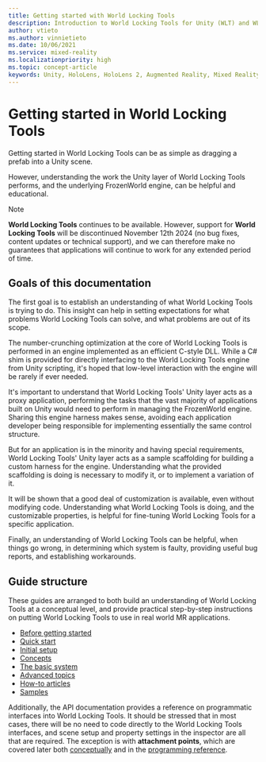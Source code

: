 ```yaml
---
title: Getting started with World Locking Tools
description: Introduction to World Locking Tools for Unity (WLT) and WLT documentation.
author: vtieto
ms.author: vinnietieto
ms.date: 10/06/2021
ms.service: mixed-reality
ms.localizationpriority: high
ms.topic: concept-article
keywords: Unity, HoloLens, HoloLens 2, Augmented Reality, Mixed Reality, ARCore, ARKit, development, MRTK
---
```


# Getting started in World Locking Tools

Getting started in World Locking Tools can be as simple as dragging a prefab into a Unity scene.

However, understanding the work the Unity layer of World Locking Tools performs, and the underlying FrozenWorld engine, can be helpful and educational.

> [!NOTE]
> **World Locking Tools** continues to be available. However, support for **World Locking Tools** will be discontinued November 12th 2024 (no bug fixes, content updates or technical support), and we can therefore make no guarantees that applications will continue to work for any extended period of time.

## Goals of this documentation

The first goal is to establish an understanding of what World Locking Tools is trying to do. This insight can help in setting expectations for what problems World Locking Tools can solve, and what problems are out of its scope.

The number-crunching optimization at the core of World Locking Tools is performed in an engine implemented as an efficient C-style DLL. While a C# shim is provided for directly interfacing to the World Locking Tools engine from Unity scripting, it's hoped that low-level interaction with the engine will be rarely if ever needed.

It's important to understand that World Locking Tools' Unity layer acts as a proxy application, performing the tasks that the vast majority of applications built on Unity would need to perform in managing the FrozenWorld engine. Sharing this engine harness makes sense, avoiding each application developer being responsible for implementing essentially the same control structure.

But for an application is in the minority and having special requirements, World Locking Tools' Unity layer acts as a sample scaffolding for building a custom harness for the engine. Understanding what the provided scaffolding is doing is necessary to modify it, or to implement a variation of it.

It will be shown that a good deal of customization is available, even without modifying code. Understanding what World Locking Tools is doing, and the customizable properties, is helpful for fine-tuning World Locking Tools for a specific application.

Finally, an understanding of World Locking Tools can be helpful, when things go wrong, in determining which system is faulty, providing useful bug reports, and establishing workarounds.

## Guide structure

These guides are arranged to both build an understanding of World Locking Tools at a conceptual level, and provide practical step-by-step instructions on putting World Locking Tools to use in real world MR applications.

* [Before getting started](HowTos/UsingWLT/BeforeGettingStarted.md)
* [Quick start](HowTos/QuickStart.md)
* [Initial setup](HowTos/InitialSetup.md)
* [Concepts](Concepts.md)
* [The basic system](Concepts/BasicConcepts.md)
* [Advanced topics](Concepts/AdvancedConcepts.md)
* [How-to articles](HowTos.md)
* [Samples](HowTos/SampleApplications.md)

Additionally, the API documentation provides a reference on programmatic interfaces into World Locking Tools. It should be stressed that in most cases, there will be no need to code directly to the World Locking Tools interfaces, and scene setup and property settings in the inspector are all that are required. The exception is with **attachment points**, which are covered later both [conceptually](Concepts/Advanced/AttachmentPoints.md) and in the [programming reference](xref:Microsoft.MixedReality.WorldLocking.Core.AttachmentPoint).

